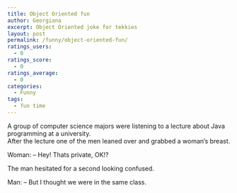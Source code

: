 ```yaml
---
title: Object Oriented fun
author: Georgiana
excerpt: Object Oriented joke for tekkies
layout: post
permalink: /funny/object-oriented-fun/
ratings_users:
  - 0
ratings_score:
  - 0
ratings_average:
  - 0
categories:
  - Funny
tags:
  - fun time
---
```

A group of computer science majors were listening to a lecture about Java programming at a university.  
After the lecture one of the men leaned over and grabbed a woman&#8217;s breast.

Woman: &#8211; Hey! Thats private, OK!?

The man hesitated for a second looking confused.

Man: &#8211; But I thought we were in the same class.